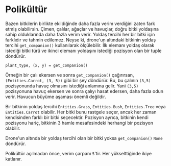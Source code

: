 # Polikültür
Bazen bitkilerin birlikte ekildiğinde daha fazla verim verdiğini zaten fark etmiş olabilirsin.
Çimen, çalılar, ağaçlar ve havuçlar, doğru bitki yoldaşına sahip olduklarında daha fazla verim verir. Yoldaş tercihi her bir bitki için farklıdır ve tahmin edilemez. Neyse ki, drone'un altındaki bitkinin yoldaş tercihi `get_companion()` kullanılarak ölçülebilir. İlk elemanı yoldaş olarak istediği bitki türü ve ikinci elemanı yoldaşını istediği pozisyon olan bir tuple döndürür.

`plant_type, (x, y) = get_companion()`

Örneğin bir çalı ekersen ve sonra `get_companion()` çağırırsan, `(Entities.Carrot, (3, 5))` gibi bir şey döndürür. Bu, bu çalının `(3,5)` pozisyonunda havuç olmasını istediği anlamına gelir. Yani `(3,5)` pozisyonuna havuç ekersen ve sonra çalıyı hasat edersen, daha fazla odun verir. Havucun büyüme aşaması önemli değildir.

Bir bitkinin yoldaş tercihi `Entities.Grass`, `Entities.Bush`, `Entities.Tree` veya `Entities.Carrot` olabilir. Her bitki bunu rastgele seçer, ancak her zaman kendisinden farklı bir bitki seçecektir. Pozisyon ayrıca, bitkinin kendi pozisyonu hariç, bitkinin 3 hamle mesafesindeki herhangi bir pozisyon olabilir.

Drone'un altında bir yoldaş tercihi olan bir bitki yoksa `get_companion()` `None` döndürür.

Polikültür açılmadan önce, verim çarpanı `5`'tir. Her yükselttiğinde ikiye katlanır.